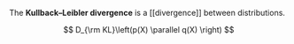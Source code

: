 The **Kullback–Leibler divergence** is a [[divergence]] between distributions.

$$
D_{\rm KL}\left(p(X) \parallel q(X)  \right)
$$